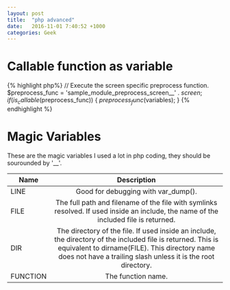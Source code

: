 ```yaml
---
layout: post
title:  "php advanced"
date:   2016-11-01 7:40:52 +1000
categories: Geek
---
```


Callable function as variable
==========================
{% highlight php%}
  // Execute the screen specific preprocess function.
  $preprocess_func = 'sample_module_preprocess_screen__' . $screen;
  if (is_callable($preprocess_func)) {
    $preprocess_func($variables);
  }
{% endhighlight %}

Magic Variables
===============
These are the magic variables I used a lot in php coding, they should be sourounded by '__'.

|Name	| Description |
|----------|:-------------:|
|LINE|	Good for debugging with var_dump().|
|FILE|	The full path and filename of the file with symlinks resolved. If used inside an include, the name of the included file is returned.|
|DIR|	The directory of the file. If used inside an include, the directory of the included file is returned. This is equivalent to dirname(FILE). This directory name does not have a trailing slash unless it is the root directory.|
|FUNCTION|	The function name.|
